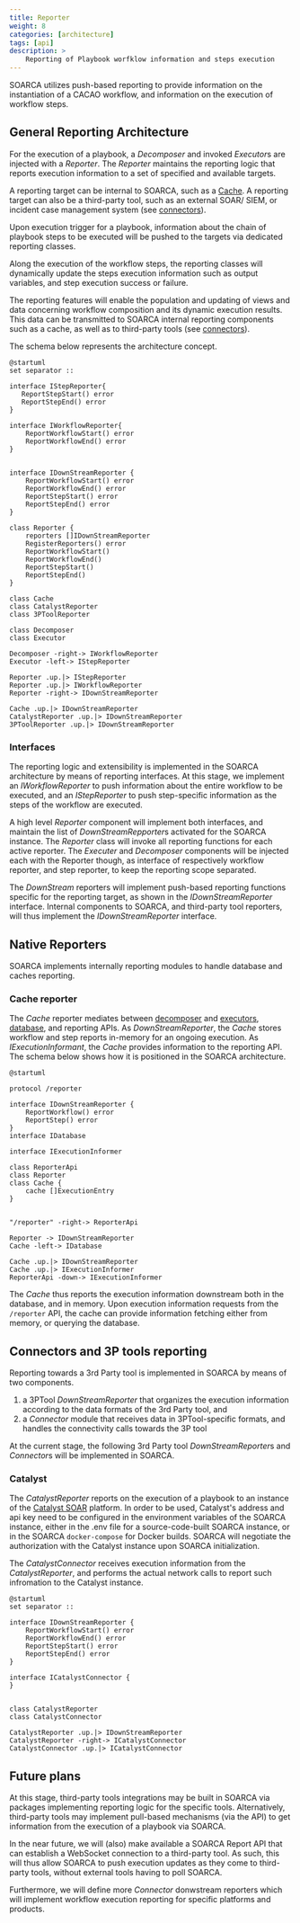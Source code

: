 ```yaml
---
title: Reporter
weight: 8
categories: [architecture]
tags: [api]
description: >
    Reporting of Playbook worfklow information and steps execution
---
```


SOARCA utilizes push-based reporting to provide information on the instantiation of a CACAO workflow, and information on the execution of workflow steps.


## General Reporting Architecture

For the execution of a playbook, a *Decomposer* and invoked *Executor*s are injected with a *Reporter*. The *Reporter* maintains the reporting logic that reports execution information to a set of specified and available targets.

A reporting target can be internal to SOARCA, such as a [Cache](#cache-reporter). A reporting target can also be a third-party tool, such as an external SOAR/ SIEM, or incident case management system (see [connectors](https://cossas.github.io/SOARCA/docs/core-components/connectors/)).

Upon execution trigger for a playbook, information about the chain of playbook steps to be executed will be pushed to the targets via dedicated reporting classes.

Along the execution of the workflow steps, the reporting classes will dynamically update the steps execution information such as output variables, and step execution success or failure.

The reporting features will enable the population and updating of views and data concerning workflow composition and its dynamic execution results. This data can be transmitted to SOARCA internal reporting components such as a cache, as well as to third-party tools (see [connectors](#connectors)).

The schema below represents the architecture concept.


```plantuml
@startuml
set separator ::

interface IStepReporter{
   ReportStepStart() error
   ReportStepEnd() error
}

interface IWorkflowReporter{
    ReportWorkflowStart() error
    ReportWorkflowEnd() error
}


interface IDownStreamReporter {
    ReportWorkflowStart() error
    ReportWorkflowEnd() error
	ReportStepStart() error
	ReportStepEnd() error
}

class Reporter {
    reporters []IDownStreamReporter
    RegisterReporters() error
    ReportWorkflowStart()
    ReportWorkflowEnd()
    ReportStepStart()
    ReportStepEnd()
}

class Cache
class CatalystReporter
class 3PToolReporter

class Decomposer
class Executor

Decomposer -right-> IWorkflowReporter
Executor -left-> IStepReporter

Reporter .up.|> IStepReporter
Reporter .up.|> IWorkflowReporter
Reporter -right-> IDownStreamReporter

Cache .up.|> IDownStreamReporter
CatalystReporter .up.|> IDownStreamReporter
3PToolReporter .up.|> IDownStreamReporter

```

### Interfaces

The reporting logic and extensibility is implemented in the SOARCA architecture by means of reporting interfaces. At this stage, we implement an *IWorkflowReporter* to push information about the entire workflow to be executed, and an *IStepReporter* to push step-specific information as the steps of the workflow are executed.

A high level *Reporter* component will implement both interfaces, and maintain the list of *DownStreamRepporter*s activated for the SOARCA instance. The *Reporter* class will invoke all reporting functions for each active reporter. The *Executer* and *Decomposer* components will be injected each with the Reporter though, as interface of respectively workflow reporter, and step reporter, to keep the reporting scope separated.

The *DownStream* reporters will implement push-based reporting functions specific for the reporting target, as shown in the *IDownStreamReporter* interface. Internal components to SOARCA, and third-party tool reporters, will thus implement the *IDownStreamReporter* interface.

## Native Reporters

SOARCA implements internally reporting modules to handle database and caches reporting.

### Cache reporter

The *Cache* reporter mediates between [decomposer](https://cossas.github.io/SOARCA/docs/core-components/decomposer/) and [executors](https://cossas.github.io/SOARCA/docs/core-components/executer/), [database](https://cossas.github.io/SOARCA/docs/core-components/database/), and reporting APIs. As *DownStreamReporter*, the *Cache* stores workflow and step reports in-memory for an ongoing execution. As *IExecutionInformant*, the *Cache* provides information to the reporting API. The schema below shows how it is positioned in the SOARCA architecture.

```plantuml
@startuml

protocol /reporter

interface IDownStreamReporter {
    ReportWorkflow() error
	ReportStep() error
}
interface IDatabase

interface IExecutionInformer

class ReporterApi
class Reporter
class Cache {
    cache []ExecutionEntry
}


"/reporter" -right-> ReporterApi

Reporter -> IDownStreamReporter
Cache -left-> IDatabase

Cache .up.|> IDownStreamReporter
Cache .up.|> IExecutionInformer
ReporterApi -down-> IExecutionInformer

```

The *Cache* thus reports the execution information downstream both in the database, and in memory. Upon execution information requests from the `/reporter` API, the cache can provide information fetching either from memory, or querying the database.


## Connectors and 3P tools reporting

Reporting towards a 3rd Party tool is implemented in SOARCA by means of two components. 
1. a 3PTool *DownStreamReporter* that organizes the execution information according to the data formats of the 3rd Party tool, and
2. a *Connector* module that receives data in 3PTool-specific formats, and handles the connectivity calls towards the 3P tool

At the current stage, the following 3rd Party tool *DownStreamReporter*s and *Connector*s will be implemented in SOARCA.

### Catalyst
The *CatalystReporter* reports on the execution of a playbook to an instance of the [Catalyst SOAR](https://catalyst.security-brewery.com) platform. In order to be used, Catalyst's address and api key need to be configured in the environment variables of the SOARCA instance, either in the .env file for a source-code-built SOARCA instance, or in the SOARCA `docker-compose` for Docker builds. SOARCA will negotiate the authorization with the Catalyst instance upon SOARCA initialization.

The *CatalystConnector* receives execution information from the *CatalystReporter*, and performs the actual network calls to report such infromation to the Catalyst instance.


```plantuml
@startuml
set separator ::

interface IDownStreamReporter {
    ReportWorkflowStart() error
    ReportWorkflowEnd() error
	ReportStepStart() error
	ReportStepEnd() error
}

interface ICatalystConnector {
}


class CatalystReporter
class CatalystConnector

CatalystReporter .up.|> IDownStreamReporter
CatalystReporter -right-> ICatalystConnector
CatalystConnector .up.|> ICatalystConnector

```


## Future plans

At this stage, third-party tools integrations may be built in SOARCA via packages implementing reporting logic for the specific tools. Alternatively, third-party tools may implement pull-based mechanisms (via the API) to get information from the execution of a playbook via SOARCA.

In the near future, we will (also) make available a SOARCA Report API that can establish a WebSocket connection to a third-party tool. As such, this will thus allow SOARCA to push execution updates as they come to third-party tools, without external tools having to poll SOARCA.

Furthermore, we will define more *Connector* donwstream reporters which will implement workflow execution reporting for specific platforms and products. 
